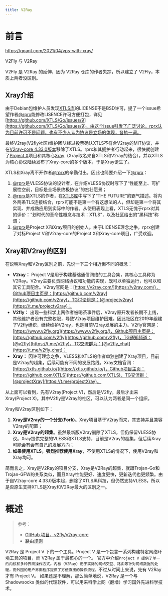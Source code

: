 ```yaml
---
title: V2Ray
---
```


# 前言

https://qoant.com/2021/04/vps-with-xray/

V2Fly 与 V2Ray

V2Fly 是 V2Ray 的延伸，因为 V2Ray 仓库的作者失踪，所以建立了 V2Fly，本质上两者没区别。

## Xray介绍

由于Debian包维护人员发现[XTLS库](https://github.com/XTLS/Go)的LICENSE不是BSD许可，提了一个issue希望作者[@rprx](https://github.com/rprx)能修改LISENCE许可方便打包，详见[https://github.com/XTLS/Go/issues/9](https://github.com/XTLS/Go/issues/9)。由这个issue引发了广泛讨论，rprx认为目前许可不是问题，也有不少人认为协议是立场的体现，各执一词。

最终V2ray(V2fly社区)维护团队经过投票确认XTLS不符合V2ray的MIT协议，并在[V2ray-core 4.33.0版本](https://github.com/v2fly/v2ray-core/releases/tag/v4.33.0)移除了XTLS。rprx和其拥护者行动起来，很快就创建了[Project X](https://github.com/XTLS)项目和其核心[Xray](https://github.com/XTLS/Xray-core)（Xray取名来自XTLS和V2ray的结合），并以XTLS为核心协议陆续发布了Xray-core的多个版本，于是Xray诞生了。

XTLS和Xray离不开作者[@rprx](https://github.com/rprx)的辛勤付出，因此也简要介绍一下[@rprx](https://github.com/rprx)：

1. [@rprx](https://github.com/rprx)是VLESS协议的设计者，在介绍VLESS协议时写下了“性能至上、可扩展性空前，目标是全场景终极协议”的宏壮愿景；
2. [@rprx](https://github.com/rprx)是XTLS的作者，在[XTLS库](https://github.com/XTLS/Go)中写下了“THE FUTURE”的霸气描述。将内外两条TLS连接结合，rprx可能不是第一个有这想法的人，但却是第一个将其实现、并成熟应用到实际中的作者。从使用表现上看，XTLS无愧于rprx对其的评价：“划时代的革命性概念与技术：XTLS”，以及社区给出的“黑科技”称谓；
3. [@rprx](https://github.com/rprx)是Project X和Xray项目的创始人。由于LICENSE理念之争，rprx创建了对标Project V和V2ray-core的Project X和Xray-core项目，广受欢迎。

## Xray和V2ray的区别

在说明Xray和V2ray区别之前，先说一下三个相近但不同的概念：

- **V2ray：** Project V是用于构建基础通信网络的工具合集，其核心工具称为V2Ray。V2ray主要负责网络协议和功能的实现，既可以单独运行，也可以和其它工具配合。V2ray官网是：[https://v2ray.com/](https://v2ray.com/)，Github项目主页是：[https://github.com/v2ray](https://github.com/v2ray)，TG讨论组是：[@projectv2ray](https://t.me/projectv2ray)；
- **V2fly：** 出现一些科学上网作者被喝茶事件后，V2ray原开发者长期不上线，其他维护者没有完整权限，导致V2ray项目维护困难。因此社区在2019年组建了V2fly组织，继续维护V2ray，也是目前V2ray发展的主力。V2fly官网是：[https://www.v2fly.org](https://www.v2fly.org/)，Github项目主页是：[https://github.com/v2fly](https://github.com/v2fly)，TG通知频道：[@v2fly](https://t.me/v2fly)，TG交流群为：[@v2fly_chat](https://t.me/v2fly_chat)；
- **Xray：** 因许可理念之争，VLESS和XTLS的作者单独创建了Xray项目，目前是V2ray的超集，后续可能有不同的发展路线。Xray文档官网：[https://xtls.github.io/](https://xtls.github.io/)，Github项目主页：[https://github.com/XTLS](https://github.com/XTLS)，TG交流群：[@projectXray](https://t.me/projectXray)。

从上面可以看到，先有V2ray(Project V)，然后是V2fly，最后才出来Xray(Project X)。其中V2fly是V2ray的社区，可以认为两者是同一个组织。

Xray和V2ray区别如下：

1. **Xray是V2ray的一个分支(Fork)**。Xray项目基于V2ray而来，其支持并且兼容V2ray的配置；
2. **Xray是V2ray的超集**。虽然最新版V2ray删除了XTLS，但仍保留VLESS协议。Xray提供完整的VLESS和XTLS支持，目前是V2ray的超集，但后续Xray可能会有会有自己的发展方向；
3. **如果使用XTLS，强烈推荐使用Xray**，不使用XTLS的情况下，使用V2ray和Xray均可。

简而言之，Xray是V2Ray的项目分支，Xray是V2Ray的超集，就跟Trojan-Go和Trojan-GFW的关系类似，而且Xray性能更好、速度更快，更新迭代也更频繁。由于自V2ray-core 4.33.0版本起，删除了XTLS黑科技，但仍然支持VLESS，所以是否原生支持XTLS是Xray和V2Ray最大的区别之一。

# 概述

> 参考：
> 
> - [GItHub 项目，v2fly/v2ray-core](https://github.com/v2fly/v2ray-core)
> - [路由规则](https://github.com/Loyalsoldier/v2ray-rules-dat)

V2Ray 是 Project V 下的一个工具。Project V 是一个包含一系列构建特定网络环境工具的项目，而 V2Ray 属于最核心的一个。 官方中介绍`Project V 提供了单一的内核和多种界面操作方式。内核（V2Ray）用于实际的网络交互、路由等针对网络数据的处理，而外围的用户界面程序提供了方便直接的操作流程。`不过从时间上来说，先有 V2Ray 才有 Project V。 如果还是不理解，那么简单地说，V2Ray 是一个与 Shadowsocks 类似的代理软件，可以用来科学上网（翻墙）学习国外先进科学技术。
